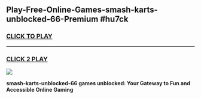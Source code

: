 
## Play-Free-Online-Games-smash-karts-unblocked-66-Premium #hu7ck
<h3>
<a href="https://premium.freeplayer.one?title=smash-karts-unblocked-66&ref=8M">CLICK TO PLAY</a></h3>
<hr>

<h3>
<a href="https://premium.freeplayer.one?title=smash-karts-unblocked-66&ref=8M">CLICK 2 PLAY</a>
  
</h3>

<a href="https://premium.freeplayer.one?title=smash-karts-unblocked-66&ref=8M"><img src="https://clearcache.store/games.png"></a>


**smash-karts-unblocked-66 games unblocked: Your Gateway to Fun and Accessible Online Gaming**
